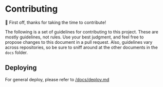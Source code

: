 # Contributing

🎉 First off, thanks for taking the time to contribute!

The following is a set of guidelines for contributing to this project. These are mostly guidelines, not rules. Use your best judgment, and feel free to propose changes to this document in a pull request. Also, guidelines vary across repositories, so be sure to sniff around at the other documents in the `docs` folder.

## Deploying

For general deploy, please refer to [/docs/deploy.md](/docs/deploy.md)
